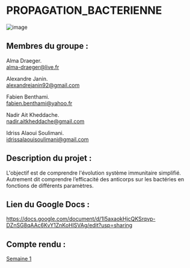 # PROPAGATION_BACTERIENNE

![image](https://www.aquaportail.com/pictures1309/bacteria-bacteries-virus.jpg)


## Membres du groupe : ##

Alma Draeger.  
alma-draeger@live.fr

Alexandre Janin.  
alexandrejanin92@gmail.com

Fabien Benthami.  
fabien.benthami@yahoo.fr

Nadir Ait Kheddache.  
nadir.aitkheddache@gmail.com

Idriss Alaoui Soulimani.  
idrissalaouisoulimani@gmail.com



## Description du projet : ##

L'objectif est de comprendre l'évolution système immunitaire simplifié.
Autrement dit comprendre l’efficacité des anticorps sur les bactéries en fonctions de différents paramètres.



## Lien du Google Docs : ##

<https://docs.google.com/document/d/1I5axaokHjcQKSrqvp-DZnSG8qAAc6KvY1ZnKoHlSVAg/edit?usp=sharing>


## Compte rendu : ##

[Semaine 1](https://are00dynamic-2018.github.io/PROPAGATION_BACTERIENNE/Semaine1)
